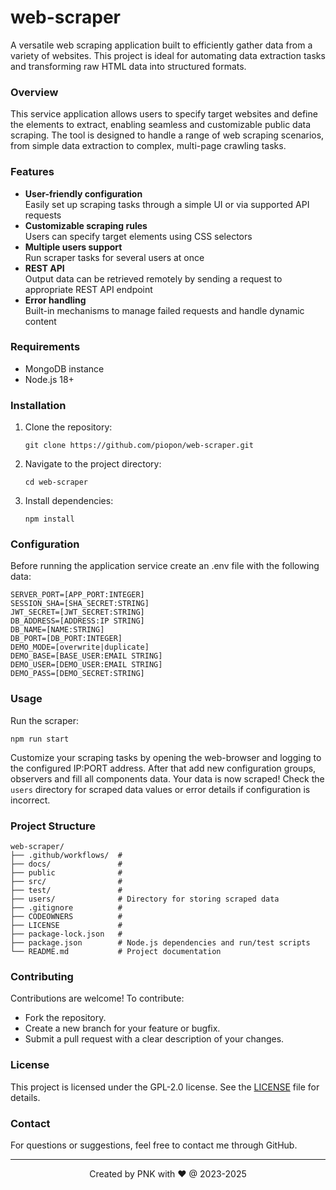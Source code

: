 # web-scraper

A versatile web scraping application built to efficiently gather data from a variety of websites.
This project is ideal for automating data extraction tasks and transforming raw HTML data into structured formats.

### Overview

This service application allows users to specify target websites and define the elements to extract, enabling seamless and customizable public data scraping.
The tool is designed to handle a range of web scraping scenarios, from simple data extraction to complex, multi-page crawling tasks.

### Features

- **User-friendly configuration**<br>
  Easily set up scraping tasks through a simple UI or via supported API requests
- **Customizable scraping rules**<br>
  Users can specify target elements using CSS selectors
- **Multiple users support**<br>
  Run scraper tasks for several users at once
- **REST API**<br>
  Output data can be retrieved remotely by sending a request to appropriate REST API endpoint
- **Error handling**<br>
  Built-in mechanisms to manage failed requests and handle dynamic content

### Requirements

- MongoDB instance
- Node.js 18+

### Installation

1. Clone the repository:
   ```
   git clone https://github.com/piopon/web-scraper.git
   ```
2. Navigate to the project directory:
   ```
   cd web-scraper
   ```
3. Install dependencies:
   ```
   npm install
   ```

### Configuration

Before running the application service create an .env file with the following data:
```
SERVER_PORT=[APP_PORT:INTEGER]
SESSION_SHA=[SHA_SECRET:STRING]
JWT_SECRET=[JWT_SECRET:STRING]
DB_ADDRESS=[ADDRESS:IP STRING]
DB_NAME=[NAME:STRING]
DB_PORT=[DB_PORT:INTEGER]
DEMO_MODE=[overwrite|duplicate]
DEMO_BASE=[BASE_USER:EMAIL STRING]
DEMO_USER=[DEMO_USER:EMAIL STRING]
DEMO_PASS=[DEMO_SECRET:STRING]
```

### Usage

Run the scraper:
```
npm run start
```
Customize your scraping tasks by opening the web-browser and logging to the configured IP:PORT address.
After that add new configuration groups, observers and fill all components data.
Your data is now scraped!
Check the `users` directory for scraped data values or error details if configuration is incorrect.

### Project Structure

```
web-scraper/
├── .github/workflows/  #
├── docs/               #
├── public              #
├── src/                #
├── test/               #
├── users/              # Directory for storing scraped data
├── .gitignore          #
├── CODEOWNERS          #
├── LICENSE             #
├── package-lock.json   #
├── package.json        # Node.js dependencies and run/test scripts
└── README.md           # Project documentation
```

### Contributing

Contributions are welcome! To contribute:
- Fork the repository.
- Create a new branch for your feature or bugfix.
- Submit a pull request with a clear description of your changes.

### License

This project is licensed under the GPL-2.0 license.
See the [LICENSE](./LICENSE) file for details.

### Contact

For questions or suggestions, feel free to contact me through GitHub.

---
<p align="center">Created by PNK with ❤ @ 2023-2025</p>